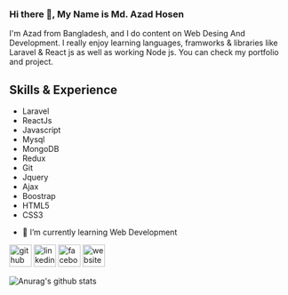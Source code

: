 ### Hi there 👋, My Name is Md. Azad Hosen

I'm Azad from Bangladesh, and I do content on Web Desing And Development. I really enjoy learning languages, framworks & libraries like Laravel & React js as well as working Node js. You can check my portfolio and project.

## Skills & Experience
* Laravel
* ReactJs
* Javascript
* Mysql
* MongoDB
* Redux
* Git
* Jquery
* Ajax
* Boostrap
* HTML5 
* CSS3

- 🌱 I’m currently learning Web Development 


[<img src='https://cdn.jsdelivr.net/npm/simple-icons@3.0.1/icons/github.svg' alt='github' height='40'>](https://github.com/akazad1235)  [<img src='https://cdn.jsdelivr.net/npm/simple-icons@3.0.1/icons/linkedin.svg' alt='linkedin' height='40'>](https://www.linkedin.com/in/akazad1235/)  [<img src='https://cdn.jsdelivr.net/npm/simple-icons@3.0.1/icons/facebook.svg' alt='facebook' height='40'>](https://www.facebook.com/akazad151)  [<img src='https://cdn.jsdelivr.net/npm/simple-icons@3.0.1/icons/icloud.svg' alt='website' height='40'>](https://azadhosen.com/)  






![Anurag's github stats](https://github-readme-stats.vercel.app/api?username=akazad1235&theme=vue-dark&show_icons=true)
